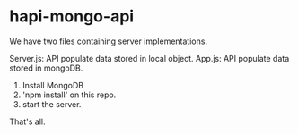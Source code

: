 hapi-mongo-api
==============


We have two files containing server implementations. 

Server.js:  API populate data stored in local object.
App.js:     API populate data stored in mongoDB.



1. Install MongoDB
2. 'npm install' on this repo.
3. start the server.


That's all.
